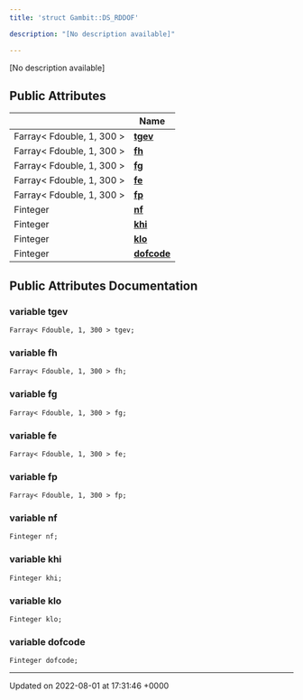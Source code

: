 ```yaml
---
title: 'struct Gambit::DS_RDDOF'

description: "[No description available]"

---
```









[No description available]

## Public Attributes

|                | Name           |
| -------------- | -------------- |
| Farray< Fdouble, 1, 300 > | **[tgev](/documentation/code/gambit_sphinxclasses/structgambit_1_1ds__rddof/#variable-tgev)**  |
| Farray< Fdouble, 1, 300 > | **[fh](/documentation/code/gambit_sphinxclasses/structgambit_1_1ds__rddof/#variable-fh)**  |
| Farray< Fdouble, 1, 300 > | **[fg](/documentation/code/gambit_sphinxclasses/structgambit_1_1ds__rddof/#variable-fg)**  |
| Farray< Fdouble, 1, 300 > | **[fe](/documentation/code/gambit_sphinxclasses/structgambit_1_1ds__rddof/#variable-fe)**  |
| Farray< Fdouble, 1, 300 > | **[fp](/documentation/code/gambit_sphinxclasses/structgambit_1_1ds__rddof/#variable-fp)**  |
| Finteger | **[nf](/documentation/code/gambit_sphinxclasses/structgambit_1_1ds__rddof/#variable-nf)**  |
| Finteger | **[khi](/documentation/code/gambit_sphinxclasses/structgambit_1_1ds__rddof/#variable-khi)**  |
| Finteger | **[klo](/documentation/code/gambit_sphinxclasses/structgambit_1_1ds__rddof/#variable-klo)**  |
| Finteger | **[dofcode](/documentation/code/gambit_sphinxclasses/structgambit_1_1ds__rddof/#variable-dofcode)**  |

## Public Attributes Documentation

### variable tgev

```
Farray< Fdouble, 1, 300 > tgev;
```


### variable fh

```
Farray< Fdouble, 1, 300 > fh;
```


### variable fg

```
Farray< Fdouble, 1, 300 > fg;
```


### variable fe

```
Farray< Fdouble, 1, 300 > fe;
```


### variable fp

```
Farray< Fdouble, 1, 300 > fp;
```


### variable nf

```
Finteger nf;
```


### variable khi

```
Finteger khi;
```


### variable klo

```
Finteger klo;
```


### variable dofcode

```
Finteger dofcode;
```


-------------------------------

Updated on 2022-08-01 at 17:31:46 +0000